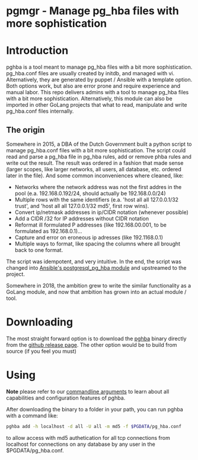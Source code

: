 # pgmgr - Manage pg_hba files with more sophistication

# Introduction

pghba is a tool meant to manage pg_hba files with a bit more sophistication.
pg_hba.conf files are usually created by initdb, and managed with vi.
Alternatively, they are generated by puppet / Ansible with a template option.
Both options work, but also are error prone and require experience and manual labor.
This repo delivers admins with a tool to manage pg_hba files with a bit more sophistication.
Alternatively, this module can also be imported in other GoLang projects that what to read, manipulate and write pg_hba.conf files internally.

## The origin
Somewhere in 2015, a DBA of the Dutch Government built a python script to manage pg_hba.conf files with a bit more sophistication.
The script could read and parse a pg_hba file in pg_hba rules, add or remove phba rules and write out the result.
The result was ordered in a fashion that made sense (larger scopes, like larger networks, all users, all database, etc. ordered later in the file).
And some common inconveniences where cleaned, like:
* Networks where the network address was not the first addres in the pool (e.a. 192.168.0.192/24, should actually be 192.168.0.0/24)
* Multiple rows with the same identifiers (e.a. 'host all all 127.0.0.1/32 trust', and 'host all all 127.0.0.1/32 md5', first row wins).
* Convert ip/netmask addresses in ip/CIDR notation (whenever possible)
* Add a CIDR /32 for IP addresses without CIDR notation
* Reformat ill formulated P addresses (like 192.168.00.001, to be formulated as 192.168.0.1)...
* Capture and error on eroneous ip adresses (like 192.1168.0.1)
* Multiple ways to format, like spacing the columns where all brought back to one format.

The script was idempotent, and very intuitive.
In the end, the script was changed into [Ansible's postgresql_pg_hba module](https://docs.ansible.com/ansible/2.9/modules/postgresql_pg_hba_module.html) and upstreamed to the project.

Somewhere in 2018, the ambition grew to write the similar functionality as a GoLang module, and now that ambition has grown into an actual module / tool.

# Downloading
The most straight forward option is to download the [pghba](https://github.com/MannemSolutions/pghba) binary directly from the [github release page](https://github.com/MannemSolutions/pghba/releases).
The other option would be to build from source (if you feel you must)

# Using
**Note** please refer to our [commandline arguments](CLI.md) to learn about all capabilities and configuration features of pghba.

After downloading the binary to a folder in your path, you can run pghba with a command like:
```bash
pghba add -h localhost -d all -U all -m md5 -f $PGDATA/pg_hba.conf 
```
to allow access with md5 authetication for all tcp connections from localhost for connections on any database by any user in the $PGDATA/pg_hba.conf.
